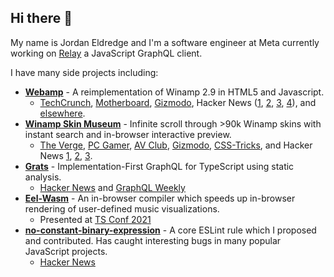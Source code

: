 ## Hi there 👋

My name is Jordan Eldredge and I'm a software engineer at Meta currently working on [Relay](https://relay.dev) a JavaScript GraphQL client.

I have many side projects including:

- **[Webamp](https://webamp.org)** - A reimplementation of Winamp 2.9 in HTML5 and Javascript.
  - [TechCrunch](https://techcrunch.com/2018/02/09/whip-the-llamas-ass-with-this-javascript-winamp-emulator/), [Motherboard](https://motherboard.vice.com/en_us/article/qvebbv/winamp-2-mp3-music-player-emulator), [Gizmodo](https://gizmodo.com/winamp-2-has-been-immortalized-in-html5-for-your-pleasu-1655373653), Hacker News ([1](https://news.ycombinator.com/item?id=8565665), [2](https://news.ycombinator.com/item?id=15314629), [3](https://news.ycombinator.com/item?id=16333550), [4](https://news.ycombinator.com/item?id=17583997)), and [elsewhere](https://github.com/captbaritone/webamp/blob/master/packages/webamp/docs/press.md).
- **[Winamp Skin Museum](https://skins.webamp.org)** - Infinite scroll through >90k Winamp skins with instant search and in-browser interactive preview.
  - [The Verge](https://www.theverge.com/tldr/21430347/winamp-skin-museum-nostalgia-90s-00s-internet-art-history-ui), [PC Gamer](https://www.pcgamer.com/heres-an-interactive-archive-of-65000-winamp-skins-for-you-to-browse-forever/), [AV Club](https://news.avclub.com/attention-digital-anthropologists-you-can-now-visit-an-1844954715), [Gizmodo](https://gizmodo.com/the-winamp-skin-museum-is-x-tremely-gnarly-1844958728), [CSS-Tricks](https://css-tricks.com/winamp-skin-museum/), and Hacker News [1](https://news.ycombinator.com/item?id=24373699), [2](https://news.ycombinator.com/item?id=31703874), [3](https://news.ycombinator.com/item?id=30054172).
- **[Grats](https://jordaneldredge.com/blog/grats/)** - Implementation-First GraphQL for TypeScript using static analysis.
  - [Hacker News](https://news.ycombinator.com/item?id=39635014) and [GraphQL Weekly](https://www.graphqlweekly.com/issues/345/)
- **[Eel-Wasm](https://jordaneldredge.com/blog/speeding-up-winamps-music-visualizer-with-webassembly/)** - An in-browser compiler which speeds up in-browser rendering of user-defined music visualizations.
  - Presented at [TS Conf 2021](https://www.youtube.com/watch?v=hZzjrgZb-mw)
- **[no-constant-binary-expression](https://jordaneldredge.com/blog/interesting-bugs-caught-by-eslints-no-constant-binary-expression/)** - A core ESLint rule which I proposed and contributed. Has caught interesting bugs in many popular JavaScript projects.
  - [Hacker News](https://news.ycombinator.com/item?id=38196644)
